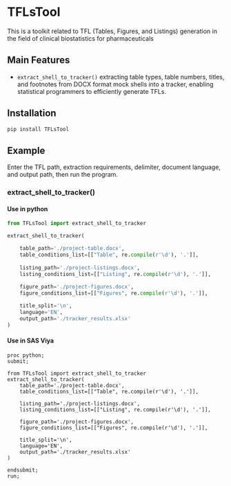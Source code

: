 # TFLsTool
This is a toolkit related to TFL (Tables, Figures, and Listings) generation in the field of clinical biostatistics for pharmaceuticals

## Main Features
* `extract_shell_to_tracker()` extracting table types, table numbers, titles, and footnotes from DOCX format mock shells into a tracker, enabling statistical programmers to efficiently generate TFLs.

## Installation

```python
pip install TFLsTool
```

## Example
Enter the TFL path, extraction requirements, delimiter, document language, and output path, then run the program.
### extract_shell_to_tracker()
#### Use in python
```python
from TFLsTool import extract_shell_to_tracker

extract_shell_to_tracker(

    table_path='./project-table.docx',
    table_conditions_list=[["Table", re.compile(r'\d'), '.']],
    
    listing_path='./project-listings.docx',
    listing_conditions_list=[["Listing", re.compile(r'\d'), '.']],
    
    figure_path='./project-figures.docx',
    figure_conditions_list=[["Figures", re.compile(r'\d'), '.']],

    title_split='\n',
    language='EN',
    output_path='./tracker_results.xlsx'
)
```
#### Use in SAS Viya
```SAS
proc python;
submit;

from TFLsTool import extract_shell_to_tracker
extract_shell_to_tracker(
    table_path='./project-table.docx',
    table_conditions_list=[["Table", re.compile(r'\d'), '.']],
    
    listing_path='./project-listings.docx',
    listing_conditions_list=[["Listing", re.compile(r'\d'), '.']],
    
    figure_path='./project-figures.docx',
    figure_conditions_list=[["Figures", re.compile(r'\d'), '.']],

    title_split='\n',
    language='EN',
    output_path='./tracker_results.xlsx'
)

endsubmit;
run;
```
